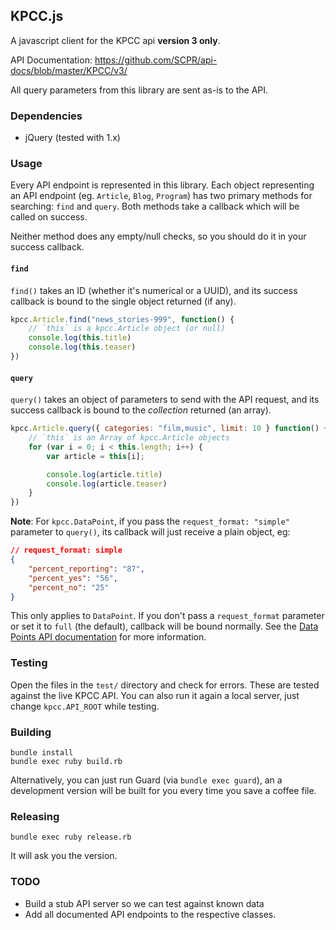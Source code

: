## KPCC.js

A javascript client for the KPCC api **version 3 only**.

API Documentation: https://github.com/SCPR/api-docs/blob/master/KPCC/v3/

All query parameters from this library are sent as-is to the API.


### Dependencies
* jQuery (tested with 1.x)


### Usage
Every API endpoint is represented in this library. Each object representing an API endpoint (eg. `Article`, `Blog`, `Program`) has two primary methods for searching: `find` and `query`. Both methods take a callback which will be called on success.

Neither method does any empty/null checks, so you should do it in your success callback.

#### `find`
`find()` takes an ID (whether it's numerical or a UUID), and its success callback is bound to the single object returned (if any).

```javascript
kpcc.Article.find("news_stories-999", function() {
    // `this` is a kpcc.Article object (or null)
    console.log(this.title)
    console.log(this.teaser)
})
```

#### `query`
`query()` takes an object of parameters to send with the API request, and its success callback is bound to the *collection* returned (an array).

```javascript
kpcc.Article.query({ categories: "film,music", limit: 10 } function() {
    // `this` is an Array of kpcc.Article objects
    for (var i = 0; i < this.length; i++) {
        var article = this[i];

        console.log(article.title)
        console.log(article.teaser)
    }
})
```

**Note**: For `kpcc.DataPoint`, if you pass the `request_format: "simple"` parameter to `query()`, its callback will just receive a plain object, eg:

```json
// request_format: simple
{
    "percent_reporting": "87",
    "percent_yes": "56",
    "percent_no": "25"
}
```

This only applies to `DataPoint`. If you don't pass a `request_format` parameter or set it to `full` (the default), callback will be bound normally. See the [Data Points API documentation](https://github.com/SCPR/api-docs/blob/master/KPCC/v3/endpoints/data_points.md) for more information.


### Testing
Open the files in the `test/` directory and check for errors. These are tested against the live KPCC API. You can also run it again a local server, just change `kpcc.API_ROOT` while testing.

### Building
```
bundle install
bundle exec ruby build.rb
```

Alternatively, you can just run Guard (via `bundle exec guard`), an a development version will be built for you every time you save a coffee file.


### Releasing
```
bundle exec ruby release.rb
```

It will ask you the version.

### TODO
* Build a stub API server so we can test against known data
* Add all documented API endpoints to the respective classes.
